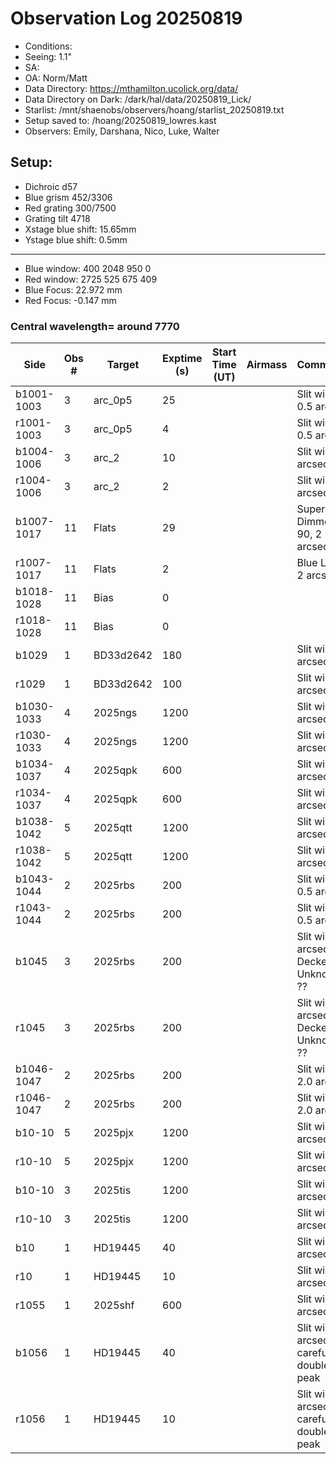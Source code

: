 # Observation Log 20250819

* Conditions: 
* Seeing: 1.1"
* SA: 
* OA: Norm/Matt
* Data Directory: https://mthamilton.ucolick.org/data/
* Data Directory on Dark: /dark/hal/data/20250819_Lick/
* Starlist: /mnt/shaenobs/observers/hoang/starlist_20250819.txt
* Setup saved to: /hoang/20250819_lowres.kast
* Observers: Emily, Darshana, Nico, Luke, Walter

## Setup: 

* Dichroic d57
* Blue grism 452/3306
* Red grating 300/7500
* Grating tilt 4718
* Xstage blue shift: 15.65mm
* Ystage blue shift: 0.5mm
----------------------------
* Blue window: 400 2048 950 0
* Red window: 2725 525 675 409
* Blue Focus: 22.972 mm
* Red Focus: -0.147 mm

### Central wavelength= around 7770


| Side | Obs #     | Target    | Exptime (s) | Start Time (UT) | Airmass | Comments                                                   |
|------|-----------|-----------|-------------|-----------------|---------|------------------------------------------------------------|
|b1001-1003|3|arc_0p5 |25| ||Slit width 0.5 arcsec |
|r1001-1003|3|arc_0p5     |4| ||Slit width 0.5 arcsec |
|b1004-1006|3|arc_2 |10| ||Slit width 2 arcsec |
|r1004-1006|3|arc_2     |2| ||Slit width 2 arcsec |
|b1007-1017|11|Flats           |29| ||Super Blue Dimmer at 90, 2 arcsec|
|r1007-1017|11|Flats           |2| ||Blue Lamp 2 arcsec|
|b1018-1028|11|Bias            |0| |||
|r1018-1028|11|Bias            |0| |||
|b1029|1|BD33d2642              |180| ||Slit width 2 arcsec|
|r1029|1|BD33d2642              |100| ||Slit width 2 arcsec|
|b1030-1033|4|2025ngs         |1200| ||Slit width 2 arcsec|
|r1030-1033|4|2025ngs          |1200| ||Slit width 2 arcsec|
|b1034-1037|4|2025qpk         |600| ||Slit width 2 arcsec|
|r1034-1037|4|2025qpk          |600| ||Slit width 2 arcsec|
|b1038-1042|5|2025qtt         |1200| ||Slit width 2 arcsec|
|r1038-1042|5|2025qtt          |1200| ||Slit width 2 arcsec|
|b1043-1044|2|2025rbs         |200| ||Slit width 0.5 arcsec|
|r1043-1044|2|2025rbs          |200| ||Slit width 0.5 arcsec|
|b1045|3|2025rbs         |200| ||Slit width 2 arcsec, Decker Unknown ??| 
|r1045|3|2025rbs          |200| ||Slit width 2 arcsec, Decker Unknown ??|
|b1046-1047|2|2025rbs         |200| ||Slit width 2.0 arcsec|
|r1046-1047|2|2025rbs          |200| ||Slit width 2.0 arcsec|
|b10-10|5|2025pjx         |1200| ||Slit width 2 arcsec|
|r10-10|5|2025pjx          |1200| ||Slit width 2 arcsec|
|b10-10|3|2025tis         |1200| ||Slit width 2 arcsec|
|r10-10|3|2025tis          |1200| ||Slit width 2 arcsec|
|b10|1|HD19445          |40| ||Slit width 2 arcsec|
|r10|1|HD19445           |10| ||Slit width 2 arcsec|
|r1055|1|2025shf          |600| ||Slit width 2 arcsec|
|b1056|1|HD19445          |40| ||Slit width 2 arcsec, be careful of double peak|
|r1056|1|HD19445           |10| ||Slit width 2 arcsec, be careful of double peak|

